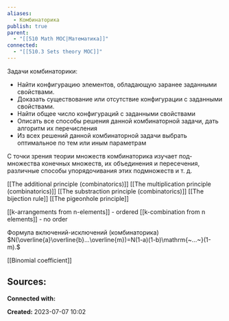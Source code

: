 ```yaml
---
aliases:
  - Комбинаторика
publish: true
parent:
  - "[[510 Math MOC|Математика]]"
connected:
  - "[[510.3 Sets theory MOC]]"
---
```

Задачи комбинаторики:
- Найти конфигурацию элементов, обладающую заранее заданными свойствами.
- Доказать существование или отсутствие конфигурации с заданными свойствами.
- Найти общее число конфигураций с заданными свойст­вами
- Описать все способы решения данной комбинаторной задачи, дать алгоритм их перечисления
- Из всех решений данной комбинаторной задачи выбрать оптимальное по тем или иным параметрам

С точки зрения теории множеств комбинаторика изучает под­ множества конечных множеств, их объединения и пересечения, различные способы упорядочивания этих подмножеств и т. д.

[[The additional principle (combinatorics)]]
[[The multiplication principle (combinatorics)]]
[[The substraction principle (combinatorics)]]
[[The bijection rule]] 
[[The pigeonhole principle]]


[[k-arrangements from n-elements]] - ordered
[[k-combination from n elements]] - no order

Формула включений-исключений (комбинаторика)
$N(\overline{a}\overline{b}...\overline{m})=N(1-a)(1-b)\mathrm{~...~}(1-m).$

[[Binomial coefficient]]









**Sources:**
- 


**Connected with:**




**Created:** 2023-07-07 10:02